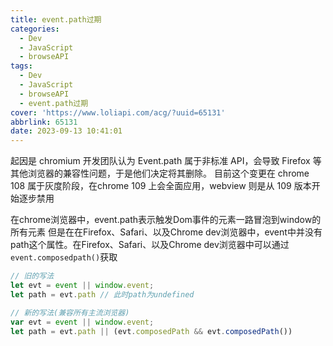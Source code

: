 ```yaml
---
title: event.path过期
categories:
  - Dev
  - JavaScript
  - browseAPI
tags:
  - Dev
  - JavaScript
  - browseAPI
  - event.path过期
cover: 'https://www.loliapi.com/acg/?uuid=65131'
abbrlink: 65131
date: 2023-09-13 10:41:01
---
```

起因是 chromium 开发团队认为 Event.path 属于非标准 API，会导致 Firefox 等其他浏览器的兼容性问题，于是他们决定将其删除。
目前这个变更在 chrome 108 属于灰度阶段，在chrome 109 上会全面应用，webview 则是从 109 版本开始逐步禁用

在chrome浏览器中，event.path表示触发Dom事件的元素一路冒泡到window的所有元素
但是在在Firefox、Safari、以及Chrome dev浏览器中，event中并没有path这个属性。在Firefox、Safari、以及Chrome dev浏览器中可以通过`event.composedpath()`获取

```js
// 旧的写法
let evt = event || window.event;
let path = evt.path // 此时path为undefined

// 新的写法(兼容所有主流浏览器)
var evt = event || window.event;
let path = evt.path || (evt.composedPath && evt.composedPath())
```
